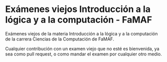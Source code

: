 # Exámenes viejos Introducción a la lógica y a la computación - FaMAF

Exámenes viejos de la materia Introducción a la lógica y a la computación de la carrera Ciencias de la Computación de FaMAF.

Cualquier contribución con un examen viejo que no esté es bienvenida, ya sea como pull request, o como mandar el examen por cualquier otro medio.



